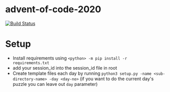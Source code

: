 # advent-of-code-2020

[![Build Status](https://travis-ci.org/stevenhorsman/advent-of-code-2020.svg?branch=master)](https://travis-ci.org/stevenhorsman/advent-of-code-2020)

# Setup
- Install requirements using `<python> -m pip install -r requirements.txt`
- add your session_id into the session_id file in root
- Create template files each day by running `python3 setup.py -name <sub-directory-name> -day <day-no>` (if you want to do the current day's puzzle you can leave out `day` parameter)